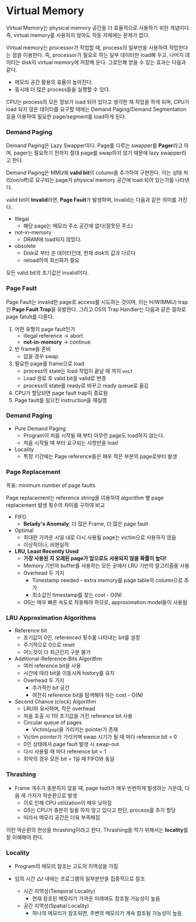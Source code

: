 # Virtual Memory

Virtual Memory는 physical memory 공간을 더 효율적으로 사용하기 위한 개념이다. 즉, virtual memory를 사용하지 않아도 작동 자체에는 문제가 없다.

Virtual memory는 processor가 작업할 때, process의 일부만을 사용하여 작업한다는 점을 이용한다. 즉, processor가 필요로 하는 일부 데이터만 load해 두고, 나머지 데이터는 disk의 virtual memory에 저장해 둔다. 그로인해 얻을 수 있는 효과는 다음과 같다.

- 메모리 공간 활용의 효율이 높아진다.
- 동시에 더 많은 process들을 실행할 수 있다.

CPU는 process의 모든 정보가 load 되어 있다고 생각한 채 작업을 하게 되며, CPU가 load 되지 않은 데이터를 요구할 때에는 Demand Paging/Demand Segmentation 등을 이용하여 필요한 page/segment를 load하게 된다.

### Demand Paging

Demand Paging은 Lazy Swapper이다. Page를 다루는 swapper를 **Pager**라고 하며, pager는 필요하기 전까지 절대 page를 swap하지 않기 때문에 lazy swapper라고 한다.

Demand Paging은 MMU에 **valid bit**의 column을 추가하여 구현한다. 이는 상태 처리(on/off)로 요구되는 page가 physical memory 공간에 load 되어 있는가를 나타낸다.

valid bit이 **Invalid**라면, **Page Fault**가 발생하며, Invalid는 다음과 같은 의미를 가진다.

- Illegal
  - 해당 page는 메모리 주소 공간에 없다(잘못된 주소)
- not-in-memory
  - DRAM에 load되지 않았다.
- obsolete
  - Disk로 부터 온 데이터인데, 현재 disk의 값과 다르다
  - reload하여 최신화가 필요

모든 valid bit의 초기값은 invalid이다.

### Page Fault

Page Fault는 invalid한 page로 access를 시도하는 것이며, 이는 H/W(MMU) trap인 **Page Fault Trap**을 유발한다. 그리고 OS의 Trap Handler는 다음과 같은 절차로 page fatult를 다룬다.

1. 어떤 유형의 page fault인가
   - illegal reference -> abort
   - **not-in-memory** -> continue
2. 빈 frame을 준비
   - 없을 경우 swap
3. 필요한 page를 frame으로 load
   - process의 state는 load 작업이 끝날 때 까지 `wait`
   - Load 완료 후 valid bit을 valid로 변경
   - process의 state를 ready로 바꾸고 ready queue로 옮김
4. CPU가 할당되면 page fault trap이 종료됨
5. Page fault를 일으킨 instruction을 재실행

### Demand Paging

- Pure Demand Paging
  - Program이 처음 시작될 때 부터 아무런 page도 load하지 않는다.
  - 처음 시작될 때 부터 요구되는 사항만을 load
- Locality
  - 특정 기간에는 Page reference들은 매우 작은 부분의 page로부터 발생

### Page Replacement

목표: minimum number of page faults

Page replacement는 reference string을 이용하여 algorithm 별 page replacement 발생 횟수의 차이를 구하여 비교

- FIFO
  - **Belady's Anomaly**: 더 많은 Frame, 더 많은 page fault
- Optimal
  - 최대한 가까운 시일 내로 다시 사용될 page는 victim으로 사용하지 않음
  - 이상적이나, 비현실적
- **LRU, Least Recently Used**
  - **가장 사용된 지 오래된 page가 앞으로도 사용되지 않을 확률이 높다!**
  - Memory 기반의 buffer를 사용하는 모든 곳에서 LRU 기반의 알고리즘을 사용
  - Overhead 두 가지
    - Timestamp needed - extra memory를 page table의 column으로 추가
    - 최소값인 timestamp를 찾는 cost - O(N)
  - OS는 매우 빠른 속도로 작동해야 하므로, approximation model들이 사용됨

### LRU Approximation Algorithms

- Reference bit
  - 초기값이 0인, referenced 횟수를 나타내는 bit를 설정
  - 주기적으로 0으로 reset
  - 어느것이 더 최근인지 구분 불가
- Additional-Reference-Bits Algorithm
  - 여러 reference bit을 사용
  - 시간에 따라 bit을 이동시켜 history를 유지
  - Overhead 두 가지
    - 추가적인 bit 공간
    - 여전히 reference bit을 탐색해야 하는 cost - O(N)
- Second Chance (clock) Algorithm
  - LRU와 유사하며, 작은 overhead
  - 처음 호출 시 1의 초기값을 가진 reference bit 사용
  - Circular queue of pages
    - Victim(`pop`)을 가리키는 pointer가 존재
  - Victim pointer가 가리키며 swap 시기가 될 때 마다 reference bit = 0
  - 0인 상태에서 page fault 발생 시 swap-out
  - 다시 사용될 때 마다 reference bit = 1
  - 최악의 경우 모든 bit = 1일 때 FIFO와 동일

### Thrashing

- Frame 개수가 충분하지 않을 때, page fault가 매우 빈번하게 발생하는 가운데, 다음 세 가지가 악순환으로 발생
  - 이로 인해 CPU utilization이 매우 낮아짐
  - OS는 CPU가 충분히 일을 하지 않고 있다고 판단, process를 추가 할당
  - 따라서 메모리 공간은 더욱 부족해짐

이런 악순환의 현상을 thrashing이라고 한다. Thrashing을 막기 위해서는 **locality**를 잘 이해해야 한다.

### Locality

- Program의 메모리 참조는 고도의 지역성을 가짐

- 임의 시간 $\triangle t$ 내에는 프로그램의 일부분만을 집중적으로 참조

  - 시간 지역성(Temporal Locality)
    - 현재 참조된 메모리가 가까운 미래에도 참조될 가능성이 높음
  - 공간 지역성(Spatial Locality)
    - 하나의 메모리가 참조되면, 주변의 메모리가 계속 참조될 가능성이 높음

  